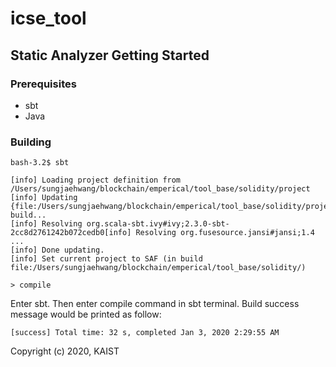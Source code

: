 # icse_tool


## Static Analyzer Getting Started

### Prerequisites

* sbt
* Java

### Building 
```
bash-3.2$ sbt

[info] Loading project definition from /Users/sungjaehwang/blockchain/emperical/tool_base/solidity/project
[info] Updating {file:/Users/sungjaehwang/blockchain/emperical/tool_base/solidity/project/}solidity-build...
[info] Resolving org.scala-sbt.ivy#ivy;2.3.0-sbt-2cc8d2761242b072cedb0[info] Resolving org.fusesource.jansi#jansi;1.4 ...
[info] Done updating.
[info] Set current project to SAF (in build file:/Users/sungjaehwang/blockchain/emperical/tool_base/solidity/)

> compile
```
Enter sbt.
Then enter compile command in sbt terminal.
Build success message would be printed as follow:

```
[success] Total time: 32 s, completed Jan 3, 2020 2:29:55 AM
```

Copyright (c) 2020, KAIST
